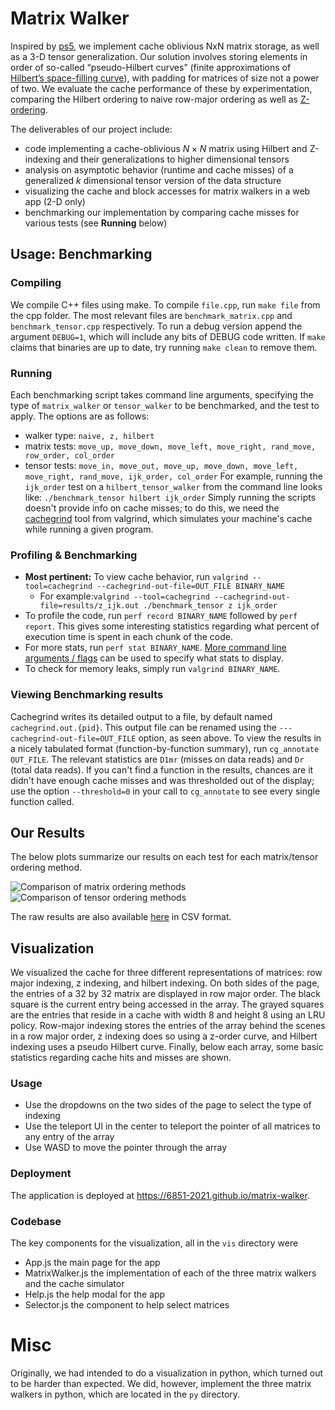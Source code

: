 # Matrix Walker
Inspired by [ps5](http://courses.csail.mit.edu/6.851/spring21/psets/ps5.pdf), we implement cache oblivious NxN matrix storage, as well as a 3-D tensor generalization. Our solution involves storing elements in order of so-called “pseudo-Hilbert curves” (finite approximations of [Hilbert’s space-filling curve](https://en.wikipedia.org/wiki/Hilbert_curve)), with padding for matrices of size not a power of two. We evaluate the cache performance of these by experimentation, comparing the Hilbert ordering to naive row-major ordering as well as [Z-ordering](https://en.wikipedia.org/wiki/Z-order).

The deliverables of our project include:

- code implementing a cache-oblivious $N\times N$ matrix using Hilbert and Z-indexing and their generalizations to higher dimensional tensors
- analysis on asymptotic behavior (runtime and cache misses) of a generalized $k$ dimensional tensor version of the data structure
- visualizing the cache and block accesses for matrix walkers in a web app (2-D only)
- benchmarking our implementation by comparing cache misses for various tests (see **Running** below)

## Usage: Benchmarking

### Compiling
We compile C++ files using make. To compile ```file.cpp```, run ```make file``` from the cpp folder. The most relevant files are ```benchmark_matrix.cpp``` and ```benchmark_tensor.cpp``` respectively.
To run a debug version append the argument ```DEBUG=1```, which will include any bits of DEBUG code written. If `make` claims that binaries are up to date, try running ```make clean``` to remove them.

### Running
Each benchmarking script takes command line arguments, specifying the type of ```matrix_walker``` or ```tensor_walker``` to be benchmarked, and the test to apply. The options are as follows:
* walker type: ```naive, z, hilbert```
* matrix tests: ```move_up, move_down, move_left, move_right, rand_move, row_order, col_order```
* tensor tests: ```move_in, move_out, move_up, move_down, move_left, move_right, rand_move, ijk_order, col_order```
For example, running the ```ijk_order``` test on a ```hilbert_tensor_walker``` from the command line looks like:
```./benchmark_tensor hilbert ijk_order```
Simply running the scripts doesn't provide info on cache misses; to do this, we need the [cachegrind](https://valgrind.org/docs/manual/cg-manual.html) tool from valgrind, which simulates your machine's cache while running a given program.

### Profiling & Benchmarking
* **Most pertinent:** To view cache behavior, run ```valgrind --tool=cachegrind --cachegrind-out-file=OUT_FILE BINARY_NAME``` 
  * For example:```valgrind --tool=cachegrind --cachegrind-out-file=results/z_ijk.out ./benchmark_tensor z ijk_order```
* To profile the code, run ```perf record BINARY_NAME``` followed by ```perf report```. This gives some interesting statistics regarding what percent of execution time is spent in each chunk of the code.
* For more stats, run ```perf stat BINARY_NAME```. [More command line arguments / flags](https://man7.org/linux/man-pages/man1/perf-stat.1.html) can be used to specify what stats to display.
* To check for memory leaks, simply run ```valgrind BINARY_NAME```.

### Viewing Benchmarking results
Cachegrind writes its detailed output to a file, by default named ```cachegrind.out.{pid}```. This output file can be renamed using the `---cachegrind-out-file=OUT_FILE` option, as seen above.
To view the results in a nicely tabulated format (function-by-function summary), run `cg_annotate OUT_FILE`. The relevant statistics are `D1mr` (misses on data reads) and `Dr` (total data reads). If you can't find a function in the results, chances are it didn't have enough cache misses and was thresholded out of the display; use the option `--threshold=0` in your call to `cg_annotate` to see every single function called.

## Our Results
The below plots summarize our results on each test for each matrix/tensor ordering method.

![Comparison of matrix ordering methods](./matrix_plot.png)
![Comparison of tensor ordering methods](./tensor_plot.png)

The raw results are also available [here](https://www.dropbox.com/s/q2987cdrk82oynn/benchmark_results.csv?dl=0) in CSV format.

## Visualization

We visualized the cache for three different representations of matrices: row major indexing, z indexing, and hilbert indexing. On both sides of the page, the entries of a 32 by 32 matrix are displayed in row major order. The black square is the current entry being accessed in the array. The grayed squares are the entries that reside in a cache with width 8 and height 8 using an LRU policy. Row-major indexing stores the entries of the array behind the scenes in a row major order, z indexing does so using a z-order curve, and Hilbert indexing uses a pseudo Hilbert curve. Finally, below each array, some basic statistics regarding cache hits and misses are shown.

### Usage
- Use the dropdowns on the two sides of the page to select the type of indexing
- Use the teleport UI in the center to teleport the pointer of all matrices to any entry of the array
- Use WASD to move the pointer through the array

### Deployment
The application is deployed at <https://6851-2021.github.io/matrix-walker>.

### Codebase
The key components for the visualization, all in the `vis` directory were

- App.js the main page for the app
- MatrixWalker.js the implementation of each of the three matrix walkers and the cache simulator
- Help.js the help modal for the app
- Selector.js the component to help select matrices

# Misc

Originally, we had intended to do a visualization in python, which turned out to be harder than expected. We did, however, implement the three matrix walkers in python, which are located in the ```py``` directory.

